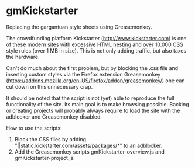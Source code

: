 # gmKickstarter
Replacing the gargantuan style sheets using Greasemonkey.

The crowdfunding platform Kickstarter (http://www.kickstarter.com) is one of these modern sites with excessive HTML nesting and over 10.000 CSS style rules (over 1 MB in size). This is not only adding traffic, but also taxes the hardware.

Can't do much about the first problem, but by blocking the .css file and inserting custom styles via the Firefox extension Greasemonkey (https://addons.mozilla.org/en-US/firefox/addon/greasemonkey/) one can cut down on this unnecessary crap.

It should be noted that the script is not (yet) able to reproduce the full functionality of the site. Its main goal is to make browsing possible. Backing or creating projects will probably always require to load the site with the adblocker and Greasemonkey disabled.


How to use the scripts:

1. Block the CSS files by adding "||static.kickstarter.com/assets/packages/*" to an adblocker.
2. Add the Greasemonkey scripts gmKickstarter-overview.js and gmKickstarter-project.js.
